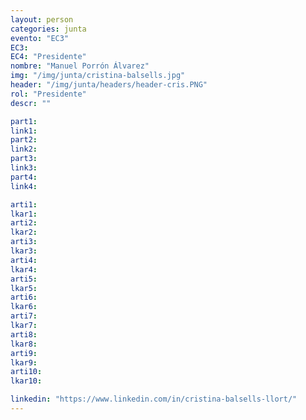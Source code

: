 ```yaml
---
layout: person
categories: junta
evento: "EC3"
EC3: 
EC4: "Presidente"
nombre: "Manuel Porrón Álvarez"
img: "/img/junta/cristina-balsells.jpg"
header: "/img/junta/headers/header-cris.PNG"
rol: "Presidente"
descr: ""

part1: 
link1: 
part2: 
link2: 
part3:
link3:
part4:
link4:

arti1:
lkar1: 
arti2:
lkar2:
arti3:
lkar3:
arti4:
lkar4:
arti5:
lkar5: 
arti6:
lkar6:
arti7:
lkar7: 
arti8:
lkar8:
arti9:
lkar9:
arti10:
lkar10:

linkedin: "https://www.linkedin.com/in/cristina-balsells-llort/"
---
```


